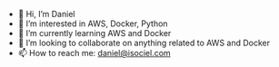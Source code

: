 - 👋 Hi, I’m Daniel
- 👀 I’m interested in AWS, Docker, Python
- 🌱 I’m currently learning AWS and Docker
- 💞️ I’m looking to collaborate on anything related to AWS and Docker
- 📫 How to reach me: daniel@isociel.com

<!---
ddella/ddella is a ✨ special ✨ repository because its `README.md` (this file) appears on your GitHub profile.
You can click the Preview link to take a look at your changes.
--->
